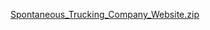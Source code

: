 [Spontaneous_Trucking_Company_Website.zip](https://github.com/user-attachments/files/20968935/Spontaneous_Trucking_Company_Website.zip)
